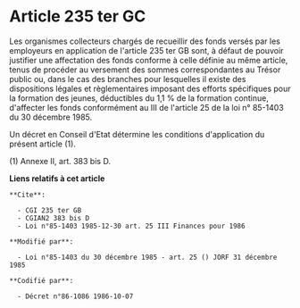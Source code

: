 # Article 235 ter GC

Les organismes collecteurs chargés de recueillir des fonds versés par les employeurs en application de l'article 235 ter GB
sont, à défaut de pouvoir justifier une affectation des fonds conforme à celle définie au même article, tenus de procéder au
versement des sommes correspondantes au Trésor public ou, dans le cas des branches pour lesquelles il existe des dispositions
légales et règlementaires imposant des efforts spécifiques pour la formation des jeunes, déductibles du 1,1 % de la formation
continue, d'affecter les fonds conformément au III de l'article 25 de la loi n° 85-1403 du 30 décembre 1985.

Un décret en Conseil d'Etat détermine les conditions d'application du présent article (1).

(1) Annexe II, art. 383 bis D.

**Liens relatifs à cet article**

	**Cite**:

	  - CGI 235 ter GB
	  - CGIAN2 383 bis D
	  - Loi n°85-1403 1985-12-30 art. 25 III Finances pour 1986

	**Modifié par**:

	  - Loi n°85-1403 du 30 décembre 1985 - art. 25 () JORF 31 décembre 1985

	**Codifié par**:

	  - Décret n°86-1086 1986-10-07
